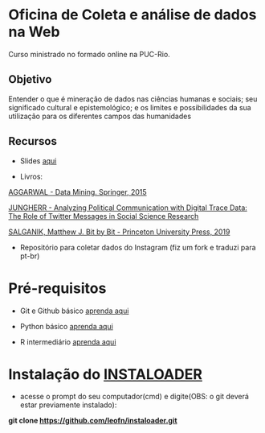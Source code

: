 # Oficina de Coleta e análise de dados na Web

Curso ministrado no formado online na PUC-Rio. 

## Objetivo

Entender o que é mineração de dados nas ciências humanas e sociais; seu significado cultural e epistemológico; e os limites e possibilidades da sua utilização para os diferentes campos das humanidades

## Recursos

- Slides [aqui](https://docs.google.com/presentation/d/1WhOY3DrlpWGldIDTBUneWG8hTY2_DyuOGw9rhGAgQ60/edit?usp=sharing)

- Livros: 

[AGGARWAL - Data Mining. Springer, 2015](https://doc.lagout.org/Others/Data%20Mining/Data%20Mining_%20The%20Textbook%20%5BAggarwal%202015-04-14%5D.pdf)

[JUNGHERR - Analyzing Political Communication with Digital Trace Data: The Role of Twitter Messages in Social Science Research](http://library.lol/main/BBAB3DEC198CF14E85638E8D2937D831)

[SALGANIK, Matthew J. Bit by Bit - Princeton University Press, 2019](https://www.bitbybitbook.com/en/1st-ed/preface/)

- Repositório para coletar dados do Instagram (fiz um fork e traduzi para pt-br)

# Pré-requisitos

- Git e Github básico [aprenda aqui](https://www.youtube.com/watch?v=I9Atm-25fXE)

- Python básico [aprenda aqui](http://www.larhud.ibict.br/python/)

- R intermediário [aprenda aqui](https://materiais-estudo-r.netlify.app/)


# Instalação do [INSTALOADER](https://github.com/leofn/instaloader)

- acesse o prompt do seu computador(cmd) e digite(OBS: o git deverá estar previamente instalado):

**git clone https://github.com/leofn/instaloader.git**